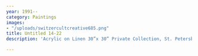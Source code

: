 ```yaml
---
year: 1991--
category: Paintings
images:
- "/uploads/switzercultcreative685.png"
title: Untitled 14-22
description: 'Acrylic on Linen 30”x 30” Private Collection, St. Petersburg '

---
```

